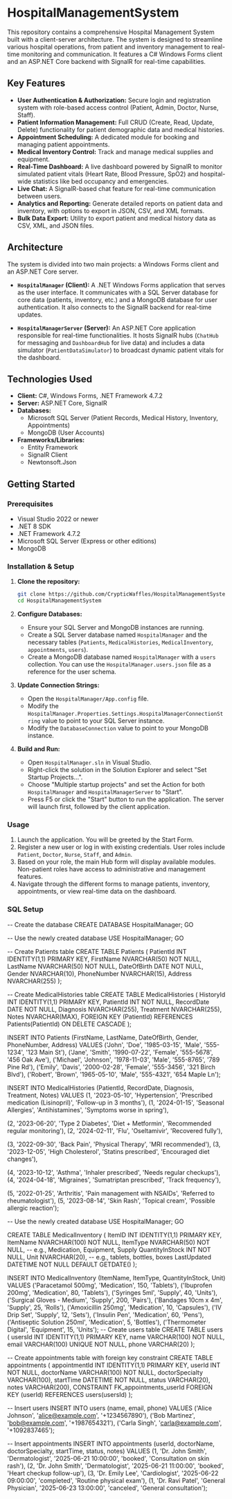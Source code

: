# HospitalManagementSystem
This repository contains a comprehensive Hospital Management System built with a client-server architecture. The system is designed to streamline various hospital operations, from patient and inventory management to real-time monitoring and communication. It features a C# Windows Forms client and an ASP.NET Core backend with SignalR for real-time capabilities.

## Key Features
-   **User Authentication & Authorization:** Secure login and registration system with role-based access control (Patient, Admin, Doctor, Nurse, Staff).
-   **Patient Information Management:** Full CRUD (Create, Read, Update, Delete) functionality for patient demographic data and medical histories.
-   **Appointment Scheduling:** A dedicated module for booking and managing patient appointments.
-   **Medical Inventory Control:** Track and manage medical supplies and equipment.
-   **Real-Time Dashboard:** A live dashboard powered by SignalR to monitor simulated patient vitals (Heart Rate, Blood Pressure, SpO2) and hospital-wide statistics like bed occupancy and emergencies.
-   **Live Chat:** A SignalR-based chat feature for real-time communication between users.
-   **Analytics and Reporting:** Generate detailed reports on patient data and inventory, with options to export in JSON, CSV, and XML formats.
-   **Bulk Data Export:** Utility to export patient and medical history data as CSV, XML, and JSON files.

## Architecture
The system is divided into two main projects: a Windows Forms client and an ASP.NET Core server.

-   **`HospitalManager` (Client):** A .NET Windows Forms application that serves as the user interface. It communicates with a SQL Server database for core data (patients, inventory, etc.) and a MongoDB database for user authentication. It also connects to the SignalR backend for real-time updates.

-   **`HospitalManagerServer` (Server):** An ASP.NET Core application responsible for real-time functionalities. It hosts SignalR hubs (`ChatHub` for messaging and `DashboardHub` for live data) and includes a data simulator (`PatientDataSimulator`) to broadcast dynamic patient vitals for the dashboard.

## Technologies Used
-   **Client:** C#, Windows Forms, .NET Framework 4.7.2
-   **Server:** ASP.NET Core, SignalR
-   **Databases:**
    -   Microsoft SQL Server (Patient Records, Medical History, Inventory, Appointments)
    -   MongoDB (User Accounts)
-   **Frameworks/Libraries:**
    -   Entity Framework
    -   SignalR Client
    -   Newtonsoft.Json

## Getting Started

### Prerequisites

-   Visual Studio 2022 or newer
-   .NET 8 SDK
-   .NET Framework 4.7.2
-   Microsoft SQL Server (Express or other editions)
-   MongoDB

### Installation & Setup
1.  **Clone the repository:**
    ```bash
    git clone https://github.com/CrypticWaffles/HospitalManagementSystem.git
    cd HospitalManagementSystem
    ```

2.  **Configure Databases:**
    -   Ensure your SQL Server and MongoDB instances are running.
    -   Create a SQL Server database named `HospitalManager` and the necessary tables (`Patients`, `MedicalHistories`, `MedicalInventory`, `appointments`, `users`).
    -   Create a MongoDB database named `HospitalManager` with a `users` collection. You can use the `HospitalManager.users.json` file as a reference for the user schema.

3.  **Update Connection Strings:**
    -   Open the `HospitalManager/App.config` file.
    -   Modify the `HospitalManager.Properties.Settings.HospitalManagerConnectionString` value to point to your SQL Server instance.
    -   Modify the `DatabaseConnection` value to point to your MongoDB instance.

4.  **Build and Run:**
    -   Open `HospitalManager.sln` in Visual Studio.
    -   Right-click the solution in the Solution Explorer and select "Set Startup Projects...".
    -   Choose "Multiple startup projects" and set the Action for both `HospitalManager` and `HospitalManagerServer` to "Start".
    -   Press F5 or click the "Start" button to run the application. The server will launch first, followed by the client application.

### Usage

1.  Launch the application. You will be greeted by the Start Form.
2.  Register a new user or log in with existing credentials. User roles include `Patient`, `Doctor`, `Nurse`, `Staff`, and `Admin`.
3.  Based on your role, the main Hub form will display available modules. Non-patient roles have access to administrative and management features.
4.  Navigate through the different forms to manage patients, inventory, appointments, or view real-time data on the dashboard.


### SQL Setup
-- Create the database
CREATE DATABASE HospitalManager;
GO

-- Use the newly created database
USE HospitalManager;
GO

-- Create Patients table
CREATE TABLE Patients (
    PatientId INT IDENTITY(1,1) PRIMARY KEY,
    FirstName NVARCHAR(50) NOT NULL,
    LastName NVARCHAR(50) NOT NULL,
    DateOfBirth DATE NOT NULL,
    Gender NVARCHAR(10),
    PhoneNumber NVARCHAR(15),
    Address NVARCHAR(255)
);

-- Create MedicalHistories table
CREATE TABLE MedicalHistories (
    HistoryId INT IDENTITY(1,1) PRIMARY KEY,
    PatientId INT NOT NULL,
    RecordDate DATE NOT NULL,
    Diagnosis NVARCHAR(255),
    Treatment NVARCHAR(255),
    Notes NVARCHAR(MAX),
    FOREIGN KEY (PatientId) REFERENCES Patients(PatientId) ON DELETE CASCADE
);

INSERT INTO Patients (FirstName, LastName, DateOfBirth, Gender, PhoneNumber, Address)
VALUES
('John', 'Doe', '1985-03-15', 'Male', '555-1234', '123 Main St'),
('Jane', 'Smith', '1990-07-22', 'Female', '555-5678', '456 Oak Ave'),
('Michael', 'Johnson', '1978-11-03', 'Male', '555-8765', '789 Pine Rd'),
('Emily', 'Davis', '2000-02-28', 'Female', '555-3456', '321 Birch Blvd'),
('Robert', 'Brown', '1965-05-10', 'Male', '555-4321', '654 Maple Ln');

INSERT INTO MedicalHistories (PatientId, RecordDate, Diagnosis, Treatment, Notes)
VALUES
(1, '2023-05-10', 'Hypertension', 'Prescribed medication (Lisinopril)', 'Follow-up in 3 months'),
(1, '2024-01-15', 'Seasonal Allergies', 'Antihistamines', 'Symptoms worse in spring'),

(2, '2023-06-20', 'Type 2 Diabetes', 'Diet + Metformin', 'Recommended regular monitoring'),
(2, '2024-02-11', 'Flu', 'Oseltamivir', 'Recovered fully'),

(3, '2022-09-30', 'Back Pain', 'Physical Therapy', 'MRI recommended'),
(3, '2023-12-05', 'High Cholesterol', 'Statins prescribed', 'Encouraged diet changes'),

(4, '2023-10-12', 'Asthma', 'Inhaler prescribed', 'Needs regular checkups'),
(4, '2024-04-18', 'Migraines', 'Sumatriptan prescribed', 'Track frequency'),

(5, '2022-01-25', 'Arthritis', 'Pain management with NSAIDs', 'Referred to rheumatologist'),
(5, '2023-08-14', 'Skin Rash', 'Topical cream', 'Possible allergic reaction');

-- Use the newly created database
USE HospitalManager;
GO

CREATE TABLE MedicalInventory (
    ItemID INT IDENTITY(1,1) PRIMARY KEY,
    ItemName NVARCHAR(100) NOT NULL,
    ItemType NVARCHAR(50) NOT NULL, -- e.g., Medication, Equipment, Supply
    QuantityInStock INT NOT NULL,
    Unit NVARCHAR(20), -- e.g., tablets, bottles, boxes
    LastUpdated DATETIME NOT NULL DEFAULT GETDATE()
);

INSERT INTO MedicalInventory (ItemName, ItemType, QuantityInStock, Unit)
VALUES 
('Paracetamol 500mg', 'Medication', 150, 'Tablets'),
('Ibuprofen 200mg', 'Medication', 80, 'Tablets'),
('Syringes 5ml', 'Supply', 40, 'Units'),
('Surgical Gloves - Medium', 'Supply', 200, 'Pairs'),
('Bandages 10cm x 4m', 'Supply', 25, 'Rolls'),
('Amoxicillin 250mg', 'Medication', 10, 'Capsules'),
('IV Drip Set', 'Supply', 12, 'Sets'),
('Insulin Pen', 'Medication', 60, 'Pens'),
('Antiseptic Solution 250ml', 'Medication', 5, 'Bottles'),
('Thermometer Digital', 'Equipment', 15, 'Units');
-- Create users table
CREATE TABLE users (
    usersId INT IDENTITY(1,1) PRIMARY KEY,
    name VARCHAR(100) NOT NULL,
    email VARCHAR(100) UNIQUE NOT NULL,
    phone VARCHAR(20)
);

-- Create appointments table with foreign key constraint
CREATE TABLE appointments (
    appointmentId INT IDENTITY(1,1) PRIMARY KEY,
    userId INT NOT NULL,
    doctorName VARCHAR(100) NOT NULL,
    doctorSpecialty VARCHAR(100),
    startTime DATETIME NOT NULL,
    status VARCHAR(20),
    notes VARCHAR(200),
    CONSTRAINT FK_appointments_userId FOREIGN KEY (userId) REFERENCES users(usersId)
);

-- Insert users
INSERT INTO users (name, email, phone) VALUES
('Alice Johnson', 'alice@example.com', '+1234567890'),
('Bob Martinez', 'bob@example.com', '+1987654321'),
('Carla Singh', 'carla@example.com', '+1092837465');

-- Insert appointments
INSERT INTO appointments (userId, doctorName, doctorSpecialty, startTime, status, notes) VALUES
(1, 'Dr. John Smith', 'Dermatologist', '2025-06-21 10:00:00', 'booked', 'Consultation on skin rash'),
(2, 'Dr. John Smith', 'Dermatologist', '2025-06-21 11:00:00', 'booked', 'Heart checkup follow-up'),
(3, 'Dr. Emily Lee', 'Cardiologist', '2025-06-22 09:00:00', 'completed', 'Routine physical exam'),
(1, 'Dr. Ravi Patel', 'General Physician', '2025-06-23 13:00:00', 'canceled', 'General consultation');
